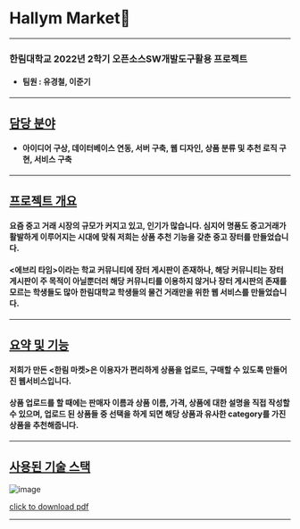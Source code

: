 # Hallym Market🛒
-----
### 한림대학교 2022년 2학기 오픈소스SW개발도구활용 프로젝트
+ #### 팀원 : 유경철, 이준기
-----
## [담당 분야](#담당-분야)
+ #### 아이디어 구상, 데이터베이스 연동, 서버 구축, 웹 디자인, 상품 분류 및 추천 로직 구현, 서비스 구축
-----
## [프로젝트 개요](#프로젝트-개요)
#### 요즘 중고 거래 시장의 규모가 커지고 있고, 인기가 많습니다. 심지어 명품도 중고거래가 활발하게 이루어지는 시대에 맞춰 저희는 상품 추천 기능을 갖춘 중고 장터를 만들었습니다.
#### <에브리 타임>이라는 학교 커뮤니티에 장터 게시판이 존재하나, 해당 커뮤니티는 장터 게시판이 주 목적이 아닐뿐더러 해당 커뮤니티를 이용하지 않거나 장터 게시판의 존재를 모르는 학생들도 많아 한림대학교 학생들의 물건 거래만을 위한 웹 서비스를 만들었습니다.
----

## [요약 및 기능](#요약-및-기능)
#### 저희가 만든 <한림 마켓>은 이용자가 편리하게 상품을 업로드, 구매할 수 있도록 만들어진 웹서비스입니다.

#### 상품 업로드를 할 때에는 판매자 이름과 상품 이름, 가격, 상품에 대한 설명을 직접 작성할 수 있으며, 업로드 된 상품들 중 선택을 하게 되면 해당 상품과 유사한 category를 가진 상품을 추천해줍니다. 

-----
## [사용된 기술 스택](#기술-스택)
![image](https://user-images.githubusercontent.com/116767717/215315273-04fd4816-6992-4a13-b37a-fc99ee6bbbc3.png)


[click to download pdf](https://github.com/peteryu24/hallym_market/files/12170394/market.pdf)

-----



